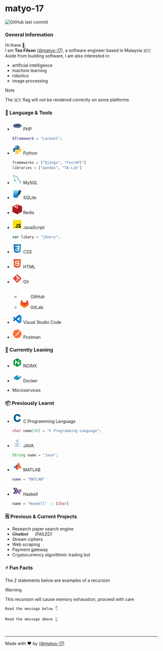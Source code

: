 # matyo-17
![GitHub last commit](https://img.shields.io/github/last-commit/matyo-17/matyo-17?label=last%20updated)

### General Information
Hi there 👋,  
I am **Teo Filson** ([@matyo-17](https://github.com/matyo-17)), a software engineer based in Malaysia :malaysia:  
Aside from building software, I am also interested in:
- artificial intelligence
- machine learning
- robotics
- image processing

> [!NOTE]
> The :malaysia: flag will not be rendered correctly on some platforms

### 🔨 Language & Tools
- ![php](/icons/php.png) PHP
  ```php
  $framework = "Laravel";
  ```
  
- ![python](/icons/python.png) Python
  ```python
  frameworks = ["Django", "FastAPI"]
  libraries = ["pandas", "TA-Lib"]
  ```

- ![mysql](/icons/mysql.png) MySQL

- ![sqlite](/icons/sqlite.png) SQLite

- ![redis](/icons/redis.png) Redis

- ![js](/icons/js.png) JavaScript
    ```js
    var libary = "jQuery";
    ```

- ![css](/icons/css.png) CSS

- ![html](/icons/html.png) HTML

- ![git](/icons/git.png) Git
  - ![github-dark](/icons/github-dark.png) GitHub
  - ![gitlab](/icons/gitlab.png) GitLab

- ![vscode](/icons/vscode.png) Visual Studio Code

- ![postman](/icons/postman.png) Postman

### 🌱 Currently Leaning
- ![nginx](/icons/nginx.png) NGINX

- ![docker](/icons/docker.png) Docker

- Microservices

### 📦 Previously Learnt
- ![c](/icons/c.png) C Programming Language
    ```c
    char name[50] = "C Programming Language";
    ```

- ![java](/icons/java.png) JAVA
    ```java
    String name = "Java";
    ```

- ![matlab](/icons/matlab.png) MATLAB
    ```matlab
    name = "MATLAB"
    ```

- ![haskell](/icons/haskell.png) Haskell
    ```haskell
    name = "Haskell" :: [Char]
    ```

### 🗒️ Previous & Current Projects
- Research paper search engine
- ~~Chatbot~~ &emsp; *(FAILED)*
- Stream ciphers
- Web scraping
- Payment gateway
- Cryptocurrency algorithmic trading bot

### ⚡ Fun Facts
The 2 statements below are examples of a recursion
> [!WARNING]
> This recursion will cause memory exhaustion, proceed with care
```
Read the message below 👇
```
```
Read the message above 👆
```

<br>

---
Made with ❤️ by ([@matyo-17](https://github.com/matyo-17))

<!--
**matyo-17/matyo-17** is a ✨ _special_ ✨ repository because its `README.md` (this file) appears on your GitHub profile.

Here are some ideas to get you started:

- 🔭 I’m currently working on ...
- 🌱 I’m currently learning ...
- 👯 I’m looking to collaborate on ...
- 🤔 I’m looking for help with ...
- 💬 Ask me about ...
- 📫 How to reach me: ...
- 😄 Pronouns: ...
- ⚡ Fun fact: ...
-->
